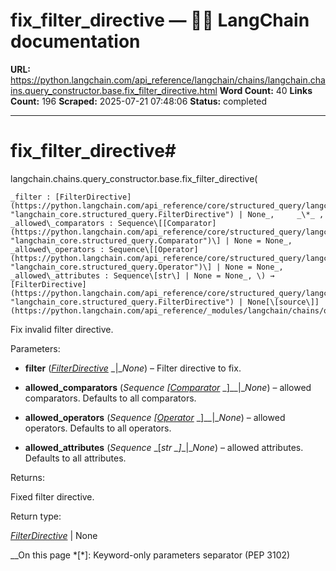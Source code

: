 # fix_filter_directive — 🦜🔗 LangChain  documentation

**URL:** https://python.langchain.com/api_reference/langchain/chains/langchain.chains.query_constructor.base.fix_filter_directive.html
**Word Count:** 40
**Links Count:** 196
**Scraped:** 2025-07-21 07:48:06
**Status:** completed

---

# fix\_filter\_directive\#

langchain.chains.query\_constructor.base.fix\_filter\_directive\(

    _filter : [FilterDirective](https://python.langchain.com/api_reference/core/structured_query/langchain_core.structured_query.FilterDirective.html#langchain_core.structured_query.FilterDirective "langchain_core.structured_query.FilterDirective") | None_,     _\*_ ,     _allowed\_comparators : Sequence\[[Comparator](https://python.langchain.com/api_reference/core/structured_query/langchain_core.structured_query.Comparator.html#langchain_core.structured_query.Comparator "langchain_core.structured_query.Comparator")\] | None = None_,     _allowed\_operators : Sequence\[[Operator](https://python.langchain.com/api_reference/core/structured_query/langchain_core.structured_query.Operator.html#langchain_core.structured_query.Operator "langchain_core.structured_query.Operator")\] | None = None_,     _allowed\_attributes : Sequence\[str\] | None = None_, \) → [FilterDirective](https://python.langchain.com/api_reference/core/structured_query/langchain_core.structured_query.FilterDirective.html#langchain_core.structured_query.FilterDirective "langchain_core.structured_query.FilterDirective") | None[\[source\]](https://python.langchain.com/api_reference/_modules/langchain/chains/query_constructor/base.html#fix_filter_directive)\#     

Fix invalid filter directive.

Parameters:     

  * **filter** \([_FilterDirective_](https://python.langchain.com/api_reference/core/structured_query/langchain_core.structured_query.FilterDirective.html#langchain_core.structured_query.FilterDirective "langchain_core.structured_query.FilterDirective") _|__None_\) – Filter directive to fix.

  * **allowed\_comparators** \(_Sequence_ _\[_[_Comparator_](https://python.langchain.com/api_reference/core/structured_query/langchain_core.structured_query.Comparator.html#langchain_core.structured_query.Comparator "langchain_core.structured_query.Comparator") _\]__|__None_\) – allowed comparators. Defaults to all comparators.

  * **allowed\_operators** \(_Sequence_ _\[_[_Operator_](https://python.langchain.com/api_reference/core/structured_query/langchain_core.structured_query.Operator.html#langchain_core.structured_query.Operator "langchain_core.structured_query.Operator") _\]__|__None_\) – allowed operators. Defaults to all operators.

  * **allowed\_attributes** \(_Sequence_ _\[__str_ _\]__|__None_\) – allowed attributes. Defaults to all attributes.

Returns:     

Fixed filter directive.

Return type:     

[_FilterDirective_](https://python.langchain.com/api_reference/core/structured_query/langchain_core.structured_query.FilterDirective.html#langchain_core.structured_query.FilterDirective "langchain_core.structured_query.FilterDirective") | None

__On this page   *[\*]: Keyword-only parameters separator (PEP 3102)